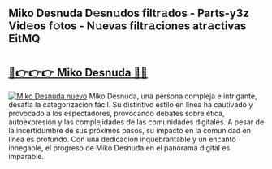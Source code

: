 ## Miko Desnuda D𝚎sn𝚞dos filtr𝚊dos - Parts-y3z Vid𝚎os f𝚘tos - N𝚞evas filtr𝚊ciones atr𝚊ctivas EitMQ

# <h2><a href="http://mb9koy.tromn.icu/?c=Miko+Desnuda">🔗👉👉👉 Miko Desnuda 🔗🔗</a></h2>

[![Miko Desnuda nuevo](https://i.imgur.com/pEAQMta.gif)](http://mb9koy.tromn.icu/?c=Miko+Desnuda)
Miko Desnuda, una persona compleja e intrigante, desafía la categorización fácil. Su distintivo estilo en línea ha cautivado y provocado a los espectadores, provocando debates sobre ética, autoexpresión y las complejidades de las comunidades digitales. A pesar de la incertidumbre de sus próximos pasos, su impacto en la comunidad en línea es profundo. Con una dedicación inquebrantable y un encanto innegable, el progreso de Miko Desnuda en el panorama digital es imparable.

